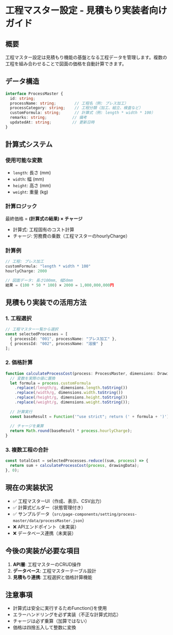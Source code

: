 # 工程マスター設定 - 見積もり実装者向けガイド

## 概要
工程マスター設定は見積もり機能の基盤となる工程データを管理します。複数の工程を組み合わせることで図面の価格を自動計算できます。

## データ構造
```typescript
interface ProcessMaster {
  id: string;
  processName: string;        // 工程名（例: プレス加工）
  processCategory: string;    // 工程分類（加工、組立、検査など）
  customFormula: string;      // 計算式（例: length * width * 100）
  remarks: string;           // 備考
  updatedAt: string;         // 更新日時
}
```

## 計算式システム
### 使用可能な変数
- `length`: 長さ (mm)
- `width`: 幅 (mm) 
- `height`: 高さ (mm)
- `weight`: 重量 (kg)

### 計算ロジック
最終価格 = **(計算式の結果) × チャージ**
- 計算式: 工程固有のコスト計算
- チャージ: 労務費の乗数（工程マスターのhourlyCharge）

### 計算例
```javascript
// 工程: プレス加工
customFormula: "length * width * 100"
hourlyCharge: 2000

// 図面データ: 長さ100mm, 幅50mm
結果 = (100 * 50 * 100) × 2000 = 1,000,000,000円
```

## 見積もり実装での活用方法

### 1. 工程選択
```typescript
// 工程マスター一覧から選択
const selectedProcesses = [
  { processId: "001", processName: "プレス加工" },
  { processId: "002", processName: "溶接" }
];
```

### 2. 価格計算
```typescript
function calculateProcessCost(process: ProcessMaster, dimensions: DrawingData) {
  // 変数を実際の値に置換
  let formula = process.customFormula
    .replace(/length/g, dimensions.length.toString())
    .replace(/width/g, dimensions.width.toString())
    .replace(/height/g, dimensions.height.toString())
    .replace(/weight/g, dimensions.weight.toString());
    
  // 計算実行
  const baseResult = Function('"use strict"; return (' + formula + ')')();
  
  // チャージを乗算
  return Math.round(baseResult * process.hourlyCharge);
}
```

### 3. 複数工程の合計
```typescript
const totalCost = selectedProcesses.reduce((sum, process) => {
  return sum + calculateProcessCost(process, drawingData);
}, 0);
```

## 現在の実装状況
- ✅ 工程マスターUI（作成、表示、CSV出力）
- ✅ 計算式ビルダー（状態管理付き）
- ✅ サンプルデータ（`src/page-components/setting/process-master/data/processMaster.json`）
- ❌ APIエンドポイント（未実装）
- ❌ データベース連携（未実装）

## 今後の実装が必要な項目
1. **API層**: 工程マスターのCRUD操作
2. **データベース**: 工程マスターテーブル設計
3. **見積もり連携**: 工程選択と価格計算機能

## 注意事項
- 計算式は安全に実行するためFunction()を使用
- エラーハンドリングを必ず実装（不正な計算式対応）
- チャージは必ず乗算（加算ではない）
- 価格は四捨五入して整数に変換